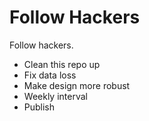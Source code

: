 # Follow Hackers

Follow hackers.

- Clean this repo up
- Fix data loss
- Make design more robust
- Weekly interval
- Publish